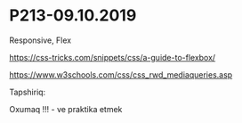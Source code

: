 # P213-09.10.2019

Responsive, Flex

https://css-tricks.com/snippets/css/a-guide-to-flexbox/

https://www.w3schools.com/css/css_rwd_mediaqueries.asp

Tapshiriq:

Oxumaq !!! - ve praktika etmek
